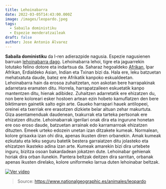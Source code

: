 ```yaml
---
title: Lehoinabarra
date: 2022-03-05T14:43:00.000Z
image: /images/leopardo.jpeg
tags:
  - Sabaila doministiku
  - Espezie menderatzaileak
draft: false
author: Jose Antonio Álvarez
---
```


**Sabaila doministiku** da l-ren adierazpide nagusia. Espezie nagusienen barruan [lehoinabarra dago](https://eu.wikipedia.org/wiki/Lehoinabar). Lehoinabarra lehoi, tigre eta jaguarrekin lotutako felino dotore eta indartsua da. Saharaz hegoaldeko [Afrikan](https://es.wikipedia.org/wiki/África), Ipar Afrikan, Erdialdeko Asian, Indian eta Txinan bizi da. Hala ere, leku batzuetan mehatxatuta daude, batez ere Afrikatik kanpoko eskualdeetan. Lehoinabarra hain da erosoa zuhaitzetan, non askotan bere harrapakinak adarretara eramaten ditu. Horrela, harrapatzaileen eskuetatik kanpo mantentzen ditu, hienak adibidez. Zuhaitzen adarretatik ere ehizatzen du, non bere koloreari esker hostoen artean ezin hobeto kamuflatzen den bere biktimaren gainetik salto egin arte. Gaueko harrapari hauek antilopeei, oreinei eta txerriak ere erasotzen dizkiete belar altuan zehar makurtuta. Giza asentamenduak daudenean, txakurrak eta tarteka pertsonak ere ehizatzen dituzte. Lehoinabarrak igerilari onak dira eta ingurune honetan ere oso eroso daude, batzuetan arrainak edo karramarroak ehizatzen dituzten. Emeek urteko edozein unetan izan ditzakete kumeak. Normalean, kolore grisaxka izan ohi dira, apenas ikusten diren orbanekin. Amak kumeak ezkutatu eta leku seguru batetik bestera garraiatzen ditu jolasteko eta ehizatzen ikasteko adina izan arte. Kumeak amarekin bizi dira urtebete inguru, bizitza osoan bakardadean jokatzen dute. Lehoinabar gehienak horiak dira orban ilunekin. Pantera beltzak deitzen dira sarritan, orbanak apenas ikusten direlako, kolore uniformeko larrua duten lehoinabar beltzak. 

[![Ver video](https://img.youtube.com/vi/lBRkfI1TDDM/0.jpg)](https://www.youtube.com/watch?v=lBRkfI1TDDM)

> Source: https://www.nationalgeographic.es/animales/leopardo
